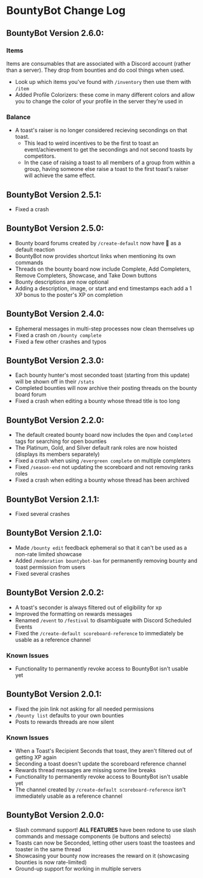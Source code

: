# BountyBot Change Log
## BountyBot Version 2.6.0:
### Items
Items are consumables that are associated with a Discord account (rather than a server). They drop from bounties and do cool things when used.
- Look up which items you've found with `/inventory` then use them with `/item`
- Added Profile Colorizers: these come in many different colors and allow you to change the color of your profile in the server they're used in

### Balance
- A toast's raiser is no longer considered recieving secondings on that toast.
   - This lead to weird incentives to be the first to toast an event/achievement to get the secondings and not second toasts by competitors.
   - In the case of raising a toast to all members of a group from within a group, having someone else raise a toast to the first toast's raiser will achieve the same effect.

## BountyBot Version 2.5.1:
- Fixed a crash

## BountyBot Version 2.5.0:
- Bounty board forums created by `/create-default` now have 👀 as a default reaction
- BountyBot now provides shortcut links when mentioning its own commands
- Threads on the bounty board now include Complete, Add Completers, Remove Completers, Showcase, and Take Down buttons
- Bounty descriptions are now optional
- Adding a description, image, or start and end timestamps each add a 1 XP bonus to the poster's XP on completion

## BountyBot Version 2.4.0:
- Ephemeral messages in multi-step processes now clean themselves up
- Fixed a crash on `/bounty complete`
- Fixed a few other crashes and typos

## BountyBot Version 2.3.0:
- Each bounty hunter's most seconded toast (starting from this update) will be shown off in their `/stats`
- Completed bounties will now archive their posting threads on the bounty board forum
- Fixed a crash when editing a bounty whose thread title is too long

## BountyBot Version 2.2.0:
- The default created bounty board now includes the `Open` and `Completed` tags for searching for open bounties
- The Platinum, Gold, and Silver default rank roles are now hoisted (displays its members separately)
- Fixed a crash when using `/evergreen complete` on multiple completers
- Fixed `/season-end` not updating the scoreboard and not removing ranks roles
- Fixed a crash when editing a bounty whose thread has been archived

## BountyBot Version 2.1.1:
- Fixed several crashes

## BountyBot Version 2.1.0:
- Made `/bounty edit` feedback ephemeral so that it can't be used as a non-rate limited showcase
- Added `/moderation bountybot-ban` for permanently removing bounty and toast permission from users
- Fixed several crashes

## BountyBot Version 2.0.2:
- A toast's seconder is always filtered out of eligibility for xp
- Improved the formatting on rewards messages
- Renamed `/event` to `/festival` to disambiguate with Discord Scheduled Events
- Fixed the `/create-default scoreboard-reference` to immediately be usable as a reference channel

### Known Issues
- Functionality to permanently revoke access to BountyBot isn't usable yet

## BountyBot Version 2.0.1:
- Fixed the join link not asking for all needed permissions
- `/bounty list` defaults to your own bounties
- Posts to rewards threads are now silent

### Known Issues
- When a Toast's Recipient Seconds that toast, they aren't filtered out of getting XP again
- Seconding a toast doesn't update the scoreboard reference channel
- Rewards thread messages are missing some line breaks
- Functionality to permanently revoke access to BountyBot isn't usable yet
- The channel created by `/create-default scoreboard-reference` isn't immediately usable as a reference channel

## BountyBot Version 2.0.0:
- Slash command support! **ALL FEATURES** have been redone to use slash commands and message components (ie buttons and selects)
- Toasts can now be Seconded, letting other users toast the toastees and toaster in the same thread
- Showcasing your bounty now increases the reward on it (showcasing bounties is now rate-limited)
- Ground-up support for working in multiple servers
